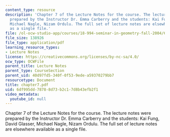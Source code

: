 ```yaml
---
content_type: resource
description: 'Chapter 7 of the Lecture Notes for the course. The lecture notes were
  prepared by the Instructor Dr. Emma Carberry and the students: Kai Fung, David Glasser,
  Michael Nagle, Nizam Ordulu. The full set of lecture notes are elsewhere available
  as a single file.'
file: /ol-ocw-studio-app/courses/18-994-seminar-in-geometry-fall-2004/6df995dd78788d73b2c17d8b43efb2f1_chapter7.pdf
file_size: 138926
file_type: application/pdf
learning_resource_types:
- Lecture Notes
license: https://creativecommons.org/licenses/by-nc-sa/4.0/
ocw_type: OCWFile
parent_title: Lecture Notes
parent_type: CourseSection
parent_uid: 40d97fd5-340f-0f53-9ede-a59370279bb7
resourcetype: Document
title: chapter7.pdf
uid: 6df995dd-7878-8d73-b2c1-7d8b43efb2f1
video_metadata:
  youtube_id: null
---
```

Chapter 7 of the Lecture Notes for the course. The lecture notes were prepared by the Instructor Dr. Emma Carberry and the students: Kai Fung, David Glasser, Michael Nagle, Nizam Ordulu. The full set of lecture notes are elsewhere available as a single file.